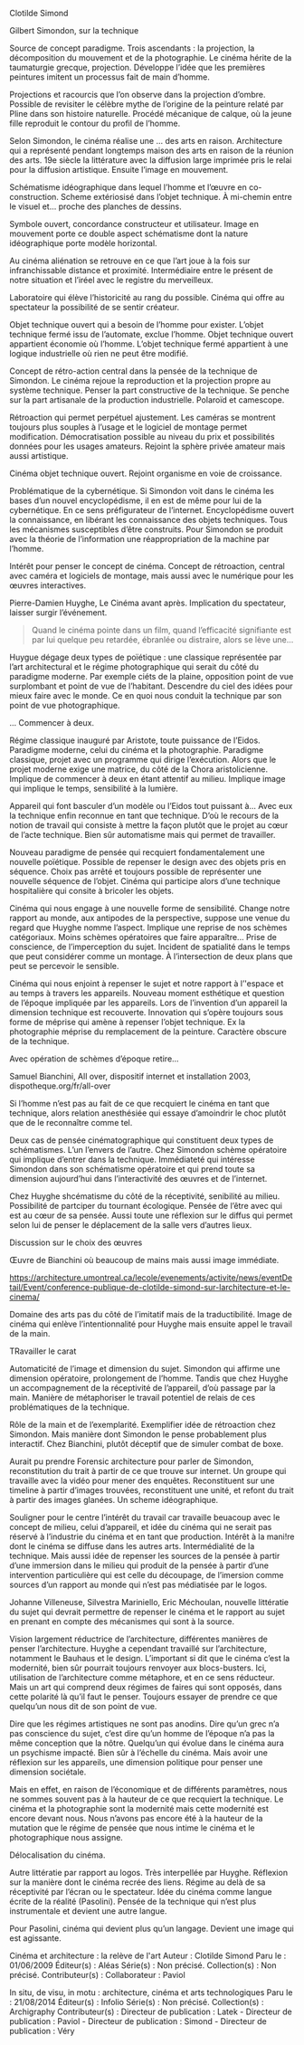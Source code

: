 Clotilde Simond

Gilbert Simondon, sur la technique

Source de concept paradigme. Trois ascendants : la projection, la décomposition du mouvement et de la photographie. Le cinéma hérite de la taumaturgie grecque, projection. Développe l’idée que les premières peintures imitent un processus fait de main d’homme.

Projections et racourcis que l’on observe dans la projection d’ombre. Possible de revisiter le célèbre mythe de l’origine de la peinture relaté par Pline dans son histoire naturelle. Procédé mécanique de calque, où la jeune fille reproduit le contour du profil de l’homme.

Selon Simondon, le cinéma réalise une ... des arts en raison. Architecture qui a représenté pendant longtemps maison des arts en raison de la réunion des arts. 19e siècle la littérature avec la diffusion large imprimée pris le relai pour la diffusion artistique. Ensuite l’image en mouvement.

Schématisme idéographique dans lequel l’homme et l’œuvre en co-construction. Scheme extériosisé dans l’objet technique. À mi-chemin entre le visuel et... proche des planches de dessins.

Symbole ouvert, concordance constructeur et utilisateur. Image en mouvement porte ce double aspect schématisme dont la nature idéographique porte modèle horizontal.

Au cinéma aliénation se retrouve en ce que l’art joue à la fois sur infranchissable distance et proximité. Intermédiaire entre le présent de notre situation et l’iréel avec le registre du merveilleux.

Laboratoire qui élève l’historicité au rang du possible. Cinéma qui offre au spectateur la possibilité de se sentir créateur.

Objet technique ouvert qui a besoin de l’homme pour exister. L’objet technique fermé issu de l’automate, exclue l’homme. Objet technique ouvert appartient économie où l’homme. L’objet technique fermé appartient à une logique industrielle où rien ne peut être modifié.

Concept de rétro-action central dans la pensée de la technique de Simondon. Le cinéma rejoue la reproduction et la projection propre au système technique. Penser la part constructive de la technique. Se penche sur la part artisanale de la production industrielle. Polaroïd et camescope. 

Rétroaction qui permet perpétuel ajustement. Les caméras se montrent toujours plus souples à l’usage et le logiciel de montage permet modification. Démocratisation possible au niveau du prix et possibilités données pour les usages amateurs. Rejoint la sphère privée amateur mais aussi artistique.

Cinéma objet technique ouvert. Rejoint organisme en voie de croissance.

Problématique de la cybernétique. Si Simondon voit dans le cinéma les bases d’un nouvel encyclopédisme, il en est de même pour lui de la cybernétique. En ce sens préfigurateur de l’internet. Encyclopédisme ouvert la connaissance, en libérant les connaissance des objets techniques. Tous les mécanismes susceptibles d’être construits. Pour Simondon se produit avec la théorie de l’information une réappropriation de la machine par l’homme.

Intérêt pour penser le concept de cinéma. Concept de rétroaction, central avec caméra et logiciels de montage, mais aussi avec le numérique pour les œuvres interactives.

Pierre-Damien Huyghe, Le Cinéma avant après. Implication du spectateur, laisser surgir l’événement.

> Quand le cinéma pointe dans un film, quand l’efficacité signifiante est par lui quelque peu retardée, ébranlée ou distraire, alors se lève une...

Huygue dégage deux types de poïétique : une classique représentée par l’art architectural et le régime photographique qui serait du côté du paradigme moderne. Par exemple ciéts de la plaine, opposition point de vue surplombant et point de vue de l’habitant. Descendre du ciel des idées pour mieux faire avec le monde. Ce en quoi nous conduit la technique par son point de vue photographique.

... Commencer à deux.

Régime classique inauguré par Aristote, toute puissance de l’Eidos. Paradigme moderne, celui du cinéma et la photographie. Paradigme classique, projet avec un programme qui dirige l’exécution. Alors que le projet moderne exige une matrice, du côté de la Chora aristolicienne. Implique de commencer à deux en étant attentif au milieu. Implique image qui implique le temps, sensibilité à la lumière.

Appareil qui font basculer d’un modèle ou l’Eidos tout puissant à... Avec eux la technique enfin reconnue en tant que technique. D’où le recours de la notion de travail qui consiste à mettre la façon plutôt que le projet au cœur de l’acte technique. Bien sûr automatisme mais qui permet de travailler.

Nouveau paradigme de pensée qui recquiert fondamentalement une nouvelle poïétique. Possible de repenser le design avec des objets pris en séquence. Choix pas arrêté et toujours possible de représenter une nouvelle séquence de l’objet. Cinéma qui participe alors d’une technique hospitalière qui consite à bricoler les objets.

Cinéma qui nous engage à une nouvelle forme de sensibilité. Change notre rapport au monde, aux antipodes de la perspective, suppose une venue du regard que Huyghe nomme l’aspect. Implique une reprise de nos schèmes catégoriaux. Moins schèmes opératoires que faire apparaître... Prise de conscience, de l’imperception du sujet. Incident de spatialité dans le temps que peut considérer comme un montage. À l’intersection de deux plans que peut se percevoir le sensible.

Cinéma qui nous enjoint à repenser le sujet et notre rapport à l’'espace et au temps à travers les appareils. Nouveau moment esthétique et question de l’époque impliquée par les appareils. Lors de l’invention d’un appareil la dimension technique est recouverte. Innovation qui s’opère toujours sous forme de méprise qui amène à repenser l’objet technique. Ex la photographie méprise du remplacement de la peinture. Caractère obscure de la technique. 

Avec opération de schèmes d’époque retire...

Samuel Bianchini, All over, dispositif internet et installation 2003, dispotheque.org/fr/all-over

Si l’homme n’est pas au fait de ce que recquiert le cinéma en tant que technique, alors relation anesthésiée qui essaye d’amoindrir le choc plutôt que de le reconnaître comme tel.

Deux cas de pensée cinématographique qui constituent deux types de schématismes. L’un l’envers de l’autre. Chez Simondon schème opératoire qui implique d’entrer dans la technique. Immédiateté qui intéresse Simondon dans son schématisme opératoire et qui prend toute sa dimension aujourd’hui dans l’interactivité des œuvres et de l’internet.

Chez Huyghe shcématisme du côté de la réceptivité, senibilité au milieu. Possibilité de partciper du tournant écologique. Pensée de l’être avec qui est au cœur de sa pensée. Aussi toute une réflexion sur le diffus qui permet selon lui de penser le déplacement de la salle vers d’autres lieux.



Discussion sur le choix des œuvres

Œuvre de Bianchini où beaucoup de mains mais aussi image immédiate.

https://architecture.umontreal.ca/lecole/evenements/activite/news/eventDetail/Event/conference-publique-de-clotilde-simond-sur-larchitecture-et-le-cinema/

Domaine des arts pas du côté de l’imitatif mais de la traductibilité. Image de cinéma qui enlève l’intentionnalité pour Huyghe mais ensuite appel le travail de la main.

TRavailler le carat

Automaticité de l’image et dimension du sujet. Simondon qui affirme une dimension opératoire, prolongement de l’homme. Tandis que chez Huyghe un accompagnement de la réceptivité de l’appareil, d’où passage par la main. Manière de métaphoriser le travail potentiel de relais de ces problématiques de la technique.

Rôle de la main et de l’exemplarité. Exemplifier idée de rétroaction chez Simondon. Mais manière dont Simondon le pense probablement plus interactif. Chez Bianchini, plutôt déceptif que de simuler combat de boxe.

Aurait pu prendre Forensic architecture pour parler de Simondon, reconstitution du trait à partir de ce que trouve sur internet. Un groupe qui travaille avec la vidéo pour mener des enquêtes. Reconstituent sur une timeline à partir d’images trouvées, reconstituent une unité, et refont du trait à partir des images glanées. Un scheme idéographique.

Souligner pour le centre l’intérêt du travail car travaille beuacoup avec le concept de milieu, celui d’appareil, et idée du cinéma qui ne serait pas réservé à l’industrie du cinéma et en tant que production. Intérêt à la mani!re dont le cinéma se diffuse dans les autres arts. Intermédialité de la technique. Mais aussi idée de repenser les sources de la pensée à partir d’une immersion dans le milieu qui produit de la pensée à partir d’une intervention particulière qui est celle du découpage, de l’imersion comme sources d’un rapport au monde qui n’est pas médiatisée par le logos.

Johanne Villeneuse, Silvestra Mariniello, Eric Méchoulan, nouvelle littératie du sujet qui devrait permettre de repenser le cinéma et le rapport au sujet en prenant en compte des mécanismes qui sont à la source.

Vision largement réductrice de l’architecture, différentes manières de penser l’architecture. Huyghe a cependant travaillé sur l’architecture, notamment le Bauhaus et le design. L’important si dit que le cinéma c’est la modernité, bien sûr pourrait toujours renvoyer aux blocs-busters. Ici, utilisation de l’architecture comme métaphore, et en ce sens réducteur. Mais un art qui comprend deux régimes de faires qui sont opposés, dans cette polarité là qu’il faut le penser. Toujours essayer de prendre ce que quelqu’un nous dit de son point de vue.

Dire que les régimes artistiques ne sont pas anodins. Dire qu’un grec n’a pas conscience du sujet, c’est dire qu’un homme de l’époque n’a pas la même conception que la nôtre. Quelqu’un qui évolue dans le cinéma aura un psychisme impacté. Bien sûr à l’échelle du cinéma. Mais avoir une réflexion sur les appareils, une dimension politique pour penser une dimension sociétale. 

Mais en effet, en raison de l’économique et de différents paramètres, nous ne sommes souvent pas à la hauteur de ce que recquiert la technique. Le cinéma et la photographie sont la modernité mais cette modernité est encore devant nous. Nous n’avons pas encore été à la hauteur de la mutation que le régime de pensée que nous intime le cinéma et le photographique nous assigne.

Délocalisation du cinéma.

Autre littératie par rapport au logos. Très interpellée par Huyghe. Réflexion sur la manière dont le cinéma recrée des liens. Régime au delà de sa réceptivité par l’écran ou le spectateur. Idée du cinéma comme langue écrite de la réalité (Pasolini). Pensée de la technique qui n’est plus instrumentale et devient une autre langue.

Pour Pasolini, cinéma qui devient plus qu’un langage. Devient une image qui est agissante.



Cinéma et architecture : la relève de l'art
Auteur : Clotilde Simond
Paru le : 01/06/2009
Éditeur(s) : Aléas
Série(s) : Non précisé.
Collection(s) : Non précisé.
Contributeur(s) : Collaborateur : Paviol



In situ, de visu, in motu : architecture, cinéma et arts technologiques
Paru le : 21/08/2014
Éditeur(s) : Infolio
Série(s) : Non précisé.
Collection(s) : Archigraphy
Contributeur(s) : Directeur de publication : Latek - Directeur de publication : Paviol - Directeur de publication : Simond - Directeur de publication : Véry